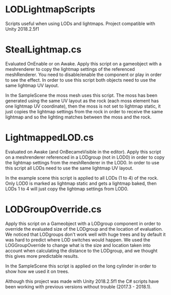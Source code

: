 # LODLightmapScripts
Scripts useful when using LODs and lightmaps.
Project compatible with Unity 2018.2.5f1

# StealLightmap.cs
Evaluated OnEnable or on Awake. 
Apply this script on a gameobject with a meshrenderer to copy the lightmap settings of the referenced meshRenderer.
You need to disable/enable the component or play in order to see the effect.
In order to use this script both objects need to use the same lightmap UV layout.

In the SampleScene the moss mesh uses this script. The moss has been generated using the same UV layout as the rock (each moss element has one lightmap UV coordinate), then the moss is not set to lightmap static, it just copies the lightmap settings from the rock in order to receive the same lightmap and so the lighting matches between the moss and the rock.

# LightmappedLOD.cs
Evaluated on Awake (and OnBecameVisible in the editor).
Apply this script on a meshrenderer referenced in a LODgroup (not in LOD0) in order to copy the lightmap settings from the meshRenderer in the LOD0.
In order to use this script all LODs need to use the same lightmap UV layout.

In the example scene this script is applied to all LODs (1 to 4) of the rock. Only LOD0 is marked as lightmap static and gets a lightmap baked, then LODs 1 to 4 will just copy the lightmap settings from LOD0.

# LODGroupOverride.cs
Apply this script on a Gameobject with a LODgroup component in order to override the evaluated size of the LODgroup and the location of evaluation.
We noticed that LODgroups don't work well with huge trees and by default it was hard to predict where LOD switches would happen.
We used the LOGGroupOverride to change what is the size and location taken into account when calculating the distance to the LODgroup, and we thought this gives more predictable results.

In the SampleScene this script is applied on the long cylinder in order to show how we used it on trees.

Although this project was made with Unity 2018.2.5f1 the C# scripts have been working with previous versions without trouble (2017.3 - 2018.1).

